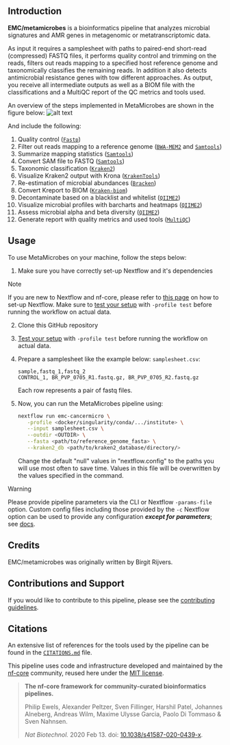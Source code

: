 ## Introduction

**EMC/metamicrobes** is a bioinformatics pipeline that analyzes microbial signatures and AMR genes in metagenomic or metatranscriptomic data. 

As input it requires a samplesheet with paths to paired-end short-read (compressed) FASTQ files, it performs quality control and trimming on the reads, filters out reads mapping to a specified host reference genome and taxonomically classifies the remaining reads. In addition it also detects antimicrobial resistance genes with tow different approaches. As output, you receive all intermediate outputs as well as a BIOM file with the classifications and a MultiQC report of the QC metrics and tools used.

An overview of the steps implemented in MetaMicrobes are shown in the figure below:
![alt text](Metrochart_CanMic_overview-horizontal_mqc_amr_q2.drawio.png)

<!-- TODO nf-core:
   Complete this sentence with a 2-3 sentence summary of what types of data the pipeline ingests, a brief overview of the
   major pipeline sections and the types of output it produces. You're giving an overview to someone new
   to nf-core here, in 15-20 seconds. For an example, see https://github.com/nf-core/rnaseq/blob/master/README.md#introduction
-->

<!-- TODO nf-core: Include a figure that guides the user through the major workflow steps. Many nf-core
     workflows use the "tube map" design for that. See https://nf-co.re/docs/contributing/design_guidelines#examples for examples.   -->
<!-- TODO nf-core: Fill in short bullet-pointed list of the default steps in the pipeline -->

And include the following:

1. Quality control ([`Fastp`](https://github.com/OpenGene/fastp))
2. Filter out reads mapping to a reference genome ([`BWA-MEM2`](https://github.com/bwa-mem2/bwa-mem2) and [`Samtools`](https://www.htslib.org/doc/samtools-view.html))
3. Summarize mapping statistics ([`Samtools`](https://www.htslib.org/doc/samtools-flagstat.html))
4. Convert SAM file to FASTQ ([`Samtools`](https://www.htslib.org/doc/samtools-fasta.html))
5. Taxonomic classification ([`Kraken2`](https://github.com/DerrickWood/kraken2))
6. Visualize Kraken2 output with Krona ([`KrakenTools`](https://github.com/jenniferlu717/KrakenTools))
7. Re-estimation of microbial abundances ([`Bracken`](https://github.com/jenniferlu717/Bracken))
8. Convert Kreport to BIOM ([`Kraken-biom`](https://github.com/smdabdoub/kraken-biom))
9. Decontaminate based on a blacklist and whitelist ([`QIIME2`](https://qiime2.org/))
10. Visualize microbial profiles with barcharts and heatmaps ([`QIIME2`](https://qiime2.org/))
11. Assess microbial alpha and beta diversity ([`QIIME2`](https://qiime2.org/))
12. Generate report with quality metrics and used tools ([`MultiQC`](https://github.com/MultiQC/MultiQC))

## Usage
To use MetaMicrobes on your machine, follow the steps below:
1. Make sure you have correctly set-up Nextflow and it's dependencies
> [!NOTE]
> If you are new to Nextflow and nf-core, please refer to [this page](https://nf-co.re/docs/usage/installation) on how to set-up Nextflow. Make sure to [test your setup](https://nf-co.re/docs/usage/introduction#how-to-run-a-pipeline) with `-profile test` before running the workflow on actual data.

2. Clone this GitHub repository
3. [Test your setup](https://nf-co.re/docs/usage/introduction#how-to-run-a-pipeline) with `-profile test` before running the workflow on actual data.
4. Prepare a samplesheet like the example below:
    `samplesheet.csv`:
    ```csv
    sample,fastq_1,fastq_2
    CONTROL_1, BR_PVP_0705_R1.fastq.gz, BR_PVP_0705_R2.fastq.gz
    ```
    Each row represents a pair of fastq files.
5. Now, you can run the MetaMicrobes pipeline using:
     <!-- TODO nf-core: Describe the minimum required steps to execute the pipeline, e.g. how to prepare samplesheets.
     Explain what rows and columns represent -->
   
    ```bash
    nextflow run emc-cancermicro \
       -profile <docker/singularity/conda/.../institute> \
       --input samplesheet.csv \
       --outdir <OUTDIR> \
       --fasta <path/to/reference_genome_fasta> \
       --kraken2_db <path/to/kraken2_database/directory/>
    ```

    Change the default "null" values in "nextflow.config" to the paths you will use most often to save time. Values in this file will be overwritten by the values specified in the command.

> [!WARNING]
> Please provide pipeline parameters via the CLI or Nextflow `-params-file` option. Custom config files including those provided by the `-c` Nextflow option can be used to provide any configuration _**except for parameters**_;
> see [docs](https://nf-co.re/usage/configuration#custom-configuration-files).

## Credits

EMC/metamicrobes was originally written by Birgit Rijvers.
<!-- TODO nf-core: If applicable, make list of people who have also contributed -->

## Contributions and Support

If you would like to contribute to this pipeline, please see the [contributing guidelines](.github/CONTRIBUTING.md).

## Citations
<!-- TODO nf-core: Add citation for pipeline after first release. Uncomment lines below and update Zenodo doi and badge at the top of this file. -->
<!-- If you use EMC/metamicrobes for your analysis, please cite it using the following doi: [10.5281/zenodo.XXXXXX](https://doi.org/10.5281/zenodo.XXXXXX) -->

<!-- TODO nf-core: Add bibliography of tools and data used in your pipeline -->

An extensive list of references for the tools used by the pipeline can be found in the [`CITATIONS.md`](CITATIONS.md) file.

This pipeline uses code and infrastructure developed and maintained by the [nf-core](https://nf-co.re) community, reused here under the [MIT license](https://github.com/nf-core/tools/blob/master/LICENSE).

> **The nf-core framework for community-curated bioinformatics pipelines.**
>
> Philip Ewels, Alexander Peltzer, Sven Fillinger, Harshil Patel, Johannes Alneberg, Andreas Wilm, Maxime Ulysse Garcia, Paolo Di Tommaso & Sven Nahnsen.
>
> _Nat Biotechnol._ 2020 Feb 13. doi: [10.1038/s41587-020-0439-x](https://dx.doi.org/10.1038/s41587-020-0439-x).
